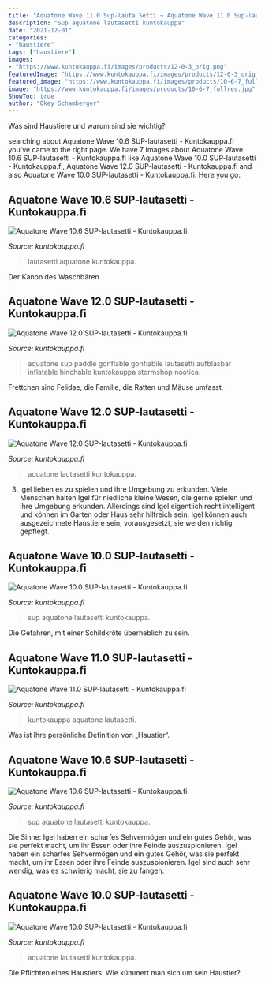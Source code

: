 ```yaml
---
title: "Aquatone Wave 11.0 Sup-lauta Setti ~ Aquatone Wave 11.0 Sup-lautasetti"
description: "Sup aquatone lautasetti kuntokauppa"
date: "2021-12-01"
categories:
- "haustiere"
tags: ["haustiere"]
images:
- "https://www.kuntokauppa.fi/images/products/12-0-3_orig.png"
featuredImage: "https://www.kuntokauppa.fi/images/products/12-0-3_orig.png"
featured_image: "https://www.kuntokauppa.fi/images/products/10-6-7_fullres.jpg"
image: "https://www.kuntokauppa.fi/images/products/10-6-7_fullres.jpg"
ShowToc: true
author: "Okey Schamberger"
---
```



Was sind Haustiere und warum sind sie wichtig?

	

		
searching about Aquatone Wave 10.6 SUP-lautasetti - Kuntokauppa.fi you've came to the right page. We have 7 Images about Aquatone Wave 10.6 SUP-lautasetti - Kuntokauppa.fi like Aquatone Wave 10.0 SUP-lautasetti - Kuntokauppa.fi, Aquatone Wave 12.0 SUP-lautasetti - Kuntokauppa.fi and also Aquatone Wave 10.0 SUP-lautasetti - Kuntokauppa.fi. Here you go:
		
    
## Aquatone Wave 10.6 SUP-lautasetti - Kuntokauppa.fi

<img loading=lazy src="https://www.kuntokauppa.fi/images/products/10-6-16_fullres.jpg" onerror="this.onerror=null;this.src='https://tse2.mm.bing.net/th?id=OIP.ZXysNTIC8NSxMy7BSn59YAHaHa&amp;pid=15.1';" alt="Aquatone Wave 10.6 SUP-lautasetti - Kuntokauppa.fi">

_Source: kuntokauppa.fi_

>lautasetti aquatone kuntokauppa. 

	

Der Kanon des Waschbären

    
## Aquatone Wave 12.0 SUP-lautasetti - Kuntokauppa.fi

<img loading=lazy src="https://www.kuntokauppa.fi/images/products/12-0-3_orig.png" onerror="this.onerror=null;this.src='https://tse1.mm.bing.net/th?id=OIP.sZcShA9R-9HzAPErQ7BFmAHaHa&amp;pid=15.1';" alt="Aquatone Wave 12.0 SUP-lautasetti - Kuntokauppa.fi">

_Source: kuntokauppa.fi_

>aquatone sup paddle gonflable gonfiabile lautasetti aufblasbar inflatable hinchable kuntokauppa stormshop nootica. 

	

Frettchen sind Felidae, die Familie, die Ratten und Mäuse umfasst.

    
## Aquatone Wave 12.0 SUP-lautasetti - Kuntokauppa.fi

<img loading=lazy src="https://www.kuntokauppa.fi/images/products/12-0-4_orig.png" onerror="this.onerror=null;this.src='https://tse2.mm.bing.net/th?id=OIP.UZ-m8bSTyuPNQ8Rt4t213wHaHa&amp;pid=15.1';" alt="Aquatone Wave 12.0 SUP-lautasetti - Kuntokauppa.fi">

_Source: kuntokauppa.fi_

>aquatone lautasetti kuntokauppa. 

	

3. Igel lieben es zu spielen und ihre Umgebung zu erkunden.
Viele Menschen halten Igel für niedliche kleine Wesen, die gerne spielen und ihre Umgebung erkunden. Allerdings sind Igel eigentlich recht intelligent und können im Garten oder Haus sehr hilfreich sein. Igel können auch ausgezeichnete Haustiere sein, vorausgesetzt, sie werden richtig gepflegt.

    
## Aquatone Wave 10.0 SUP-lautasetti - Kuntokauppa.fi

<img loading=lazy src="https://www.kuntokauppa.fi/images/products/10-0-1_fullres.png" onerror="this.onerror=null;this.src='https://tse4.mm.bing.net/th?id=OIP.pkz9iuln2UbECXlN8U6bMAHaHa&amp;pid=15.1';" alt="Aquatone Wave 10.0 SUP-lautasetti - Kuntokauppa.fi">

_Source: kuntokauppa.fi_

>sup aquatone lautasetti kuntokauppa. 

	

Die Gefahren, mit einer Schildkröte überheblich zu sein.

    
## Aquatone Wave 11.0 SUP-lautasetti - Kuntokauppa.fi

<img loading=lazy src="https://www.kuntokauppa.fi/images/products/11-0-11_fullres.png" onerror="this.onerror=null;this.src='https://tse3.mm.bing.net/th?id=OIP.K5uR67N9EGm8DWsu9d_zyQHaHa&amp;pid=15.1';" alt="Aquatone Wave 11.0 SUP-lautasetti - Kuntokauppa.fi">

_Source: kuntokauppa.fi_

>kuntokauppa aquatone lautasetti. 

	

Was ist Ihre persönliche Definition von „Haustier“.

    
## Aquatone Wave 10.6 SUP-lautasetti - Kuntokauppa.fi

<img loading=lazy src="https://www.kuntokauppa.fi/images/products/10-6-7_fullres.jpg" onerror="this.onerror=null;this.src='https://tse3.mm.bing.net/th?id=OIP.c_zTsKrGjTHVpcakvI1lWwHaHa&amp;pid=15.1';" alt="Aquatone Wave 10.6 SUP-lautasetti - Kuntokauppa.fi">

_Source: kuntokauppa.fi_

>sup aquatone lautasetti kuntokauppa. 

	

Die Sinne: Igel haben ein scharfes Sehvermögen und ein gutes Gehör, was sie perfekt macht, um ihr Essen oder ihre Feinde auszuspionieren.
Igel haben ein scharfes Sehvermögen und ein gutes Gehör, was sie perfekt macht, um ihr Essen oder ihre Feinde auszuspionieren. Igel sind auch sehr wendig, was es schwierig macht, sie zu fangen.

    
## Aquatone Wave 10.0 SUP-lautasetti - Kuntokauppa.fi

<img loading=lazy src="https://www.kuntokauppa.fi/images/products/10-0-14_fullres.png" onerror="this.onerror=null;this.src='https://tse4.mm.bing.net/th?id=OIP.WZZNbFzCfRLHHjCxaRwuIQHaHa&amp;pid=15.1';" alt="Aquatone Wave 10.0 SUP-lautasetti - Kuntokauppa.fi">

_Source: kuntokauppa.fi_

>aquatone lautasetti kuntokauppa. 

	

Die Pflichten eines Haustiers: Wie kümmert man sich um sein Haustier?

